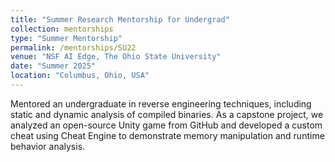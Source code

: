```yaml
---
title: "Summer Research Mentorship for Undergrad"
collection: mentorships
type: "Summer Mentorship"
permalink: /mentorships/SU22
venue: "NSF AI Edge, The Ohio State University"
date: "Summer 2025"
location: "Columbus, Ohio, USA"
---
```


Mentored an undergraduate in reverse engineering techniques, including static and dynamic analysis of compiled binaries. As a capstone project, we analyzed an open-source Unity game from GitHub and developed a custom cheat using Cheat Engine to demonstrate memory manipulation and runtime behavior analysis.